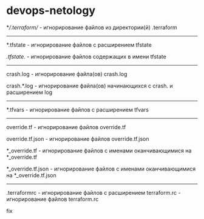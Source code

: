 # devops-netology


**/.terraform/* - игнорирование файлов из директории(й) .terraform

-------
*.tfstate - игнорирование файлов с расширением tfstate

*.tfstate.* - игнорирование файлов содержащих в имени tfstate

-----

crash.log - игнорирование файла(ов) crash.log

crash.*.log - игнорирование файла(ов) начинающихся с crash. и расширением log

-----

*.tfvars - игнорирование файлов с расширением tfvars

---

override.tf - игнорирование файлов override.tf

override.tf.json - игнорирование файлов override.tf.json

*_override.tf - игнорирование файлов с именами оканчивающимися на *_override.tf

*_override.tf.json - игнорирование файлов с именами оканчивающимися на *_override.tf.json

---

.terraformrc - игнорирование файлов с расширением
terraform.rc - игнорирование файлов terraform.rc

fix